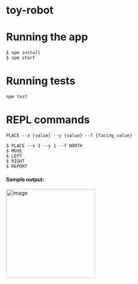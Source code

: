 # toy-robot

# Running the app

```
$ npm install
$ npm start
```

# Running tests
```
npm test
```

# REPL commands

```
PLACE --x {value} --y {value} --f {facing_value}

$ PLACE --x 2 --y 1 --f NORTH
$ MOVE
$ LEFT
$ RIGHT
$ REPORT
```

#### Sample output:
<img width="242" alt="image" src="https://user-images.githubusercontent.com/3539278/174750632-2449652c-ab73-4a61-8b6c-eb9cf3c47e99.png">

